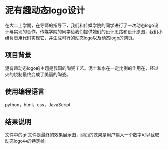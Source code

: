 # 泥有趣动态logo设计
在大二上学期，在导师的指导下，我们和传媒学院的同学进行了一次动态logo设计与实现的合作。传媒学院的同学给我们提供她们的设计思路和设计原图，我们小组负责用代码实现它，并生成可行的动态logo以及动态logo的网页。
## 项目背景
泥有趣动态logo的主题是我国的陶瓷工艺。泥土和水在一定比例的作用在，经过火的烧制最终变成了美丽的陶瓷。
## 使用编程语言
python，html，css，JavaScript
## 结果说明
文件中的gif文件是最终的效果展示图，网页的效果是用户输入一个数字可以截取动态logo中的特定帧。

